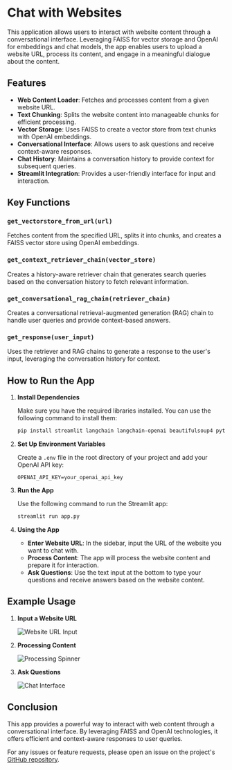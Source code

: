 
# Chat with Websites

This application allows users to interact with website content through a conversational interface. Leveraging FAISS for vector storage and OpenAI for embeddings and chat models, the app enables users to upload a website URL, process its content, and engage in a meaningful dialogue about the content.

## Features

- **Web Content Loader**: Fetches and processes content from a given website URL.
- **Text Chunking**: Splits the website content into manageable chunks for efficient processing.
- **Vector Storage**: Uses FAISS to create a vector store from text chunks with OpenAI embeddings.
- **Conversational Interface**: Allows users to ask questions and receive context-aware responses.
- **Chat History**: Maintains a conversation history to provide context for subsequent queries.
- **Streamlit Integration**: Provides a user-friendly interface for input and interaction.

## Key Functions

### `get_vectorstore_from_url(url)`

Fetches content from the specified URL, splits it into chunks, and creates a FAISS vector store using OpenAI embeddings.

### `get_context_retriever_chain(vector_store)`

Creates a history-aware retriever chain that generates search queries based on the conversation history to fetch relevant information.

### `get_conversational_rag_chain(retriever_chain)`

Creates a conversational retrieval-augmented generation (RAG) chain to handle user queries and provide context-based answers.

### `get_response(user_input)`

Uses the retriever and RAG chains to generate a response to the user's input, leveraging the conversation history for context.

## How to Run the App

1. **Install Dependencies**

   Make sure you have the required libraries installed. You can use the following command to install them:
   
   ```sh
   pip install streamlit langchain langchain-openai beautifulsoup4 python-dotenv
   ```

2. **Set Up Environment Variables**

   Create a `.env` file in the root directory of your project and add your OpenAI API key:
   
   ```
   OPENAI_API_KEY=your_openai_api_key
   ```

3. **Run the App**

   Use the following command to run the Streamlit app:
   
   ```sh
   streamlit run app.py
   ```

4. **Using the App**

   - **Enter Website URL**: In the sidebar, input the URL of the website you want to chat with.
   - **Process Content**: The app will process the website content and prepare it for interaction.
   - **Ask Questions**: Use the text input at the bottom to type your questions and receive answers based on the website content.

## Example Usage

1. **Input a Website URL**

   ![Website URL Input](images/website_url_input.png)

2. **Processing Content**

   ![Processing Spinner](images/processing_spinner.png)

3. **Ask Questions**

   ![Chat Interface](images/chat_interface.png)

## Conclusion

This app provides a powerful way to interact with web content through a conversational interface. By leveraging FAISS and OpenAI technologies, it offers efficient and context-aware responses to user queries.

For any issues or feature requests, please open an issue on the project's [GitHub repository](https://github.com/your-repo).
